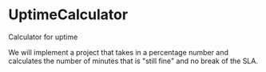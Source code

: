 # UptimeCalculator
Calculator for uptime

We will implement a project that takes in a percentage number and calculates the number of minutes that is "still fine"
and no break of the SLA.